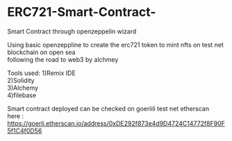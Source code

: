 # ERC721-Smart-Contract-
Smart Contract through openzeppelin wizard 

Using basic openzeppline to create the erc721 token to mint nfts on test net blockchain on open sea <br>
following the road to web3 by alchmey<br>

Tools used:
1)Remix IDE<br>
2)Solidity<br>
3)Alchemy<br>
4)filebase<br>

Smart contract deployed can be checked on goeriili test net etherscan <br>
here : https://goerli.etherscan.io/address/0xDE292f873e4d9D4724C14772f8F90F5f1C4f0D56<br>

